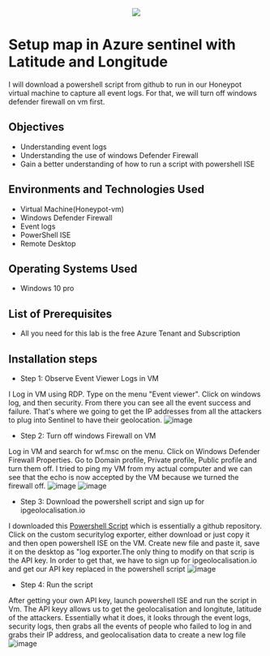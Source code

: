 <p align="center">
<img src="https://shorturl.at/jmuv1" />
</p>

<h1>Setup map in Azure sentinel with Latitude and Longitude</h1>

I will download a powershell script from github to run in our Honeypot virtual machine to capture all event logs. For that, we will turn off windows defender firewall on vm first.

<h2>Objectives</h2>

-  Understanding event logs
-  Understanding the use of windows Defender Firewall
-  Gain a better understanding of how to run a script with powershell ISE

<h2>Environments and Technologies Used</h2>

- Virtual Machine(Honeypot-vm)
- Windows Defender Firewall
- Event logs
- PowerShell ISE
- Remote Desktop

<h2>Operating Systems Used</h2>

-  Windows 10 pro

<h2>List of Prerequisites</h2>

-  All you need for this lab is the free Azure Tenant and Subscription

<h2>Installation steps</h2>

-  Step 1: Observe Event Viewer Logs in VM

I Log in VM using RDP. Type on the menu "Event viewer". Click on windows log, and then security. From there you can see all the event success and failure. That's where we going to get the IP addresses from all the attackers to plug into Sentinel to have their geolocation.
![image](https://github.com/danielbangm/map-in-sentinel/assets/22795502/dc3b3572-e09f-4f30-b5a4-bf36bd321744)

-  Step 2: Turn off windows Firewall on VM

Log in VM and search for wf.msc on the menu. Click on Windows Defender Firewall Properties. Go to Domain profile, Private profile, Public profile and turn them off. I tried to ping my VM from my actual computer and we can see that the echo is now accepted by the VM because we turned the firewall off.
![image](https://github.com/danielbangm/map-in-sentinel/assets/22795502/8123275d-9d3c-4385-84e6-4f4bf37fd394)
![image](https://github.com/danielbangm/map-in-sentinel/assets/22795502/d2ad11fb-16cc-473d-8e63-b04820f558bd)

-  Step 3: Download the powershell script and sign up for ipgeolocalisation.io

I downloaded this <a href="https://github.com/joshmadakor1/Sentinel-Lab/blob/main/Custom_Security_Log_Exporter.ps1">Powershell Script</a> which is essentially a github repository. Click on the custom securitylog exporter, either download or just copy it and then open powershell ISE on the VM. Create new file and paste it, save it on the desktop as "log exporter.The only thing to modify on that scrip is the API key. In order to get that, we have to sign up for ipgeolocalisation.io and get our API key replaced in the powershell script
![image](https://github.com/danielbangm/map-in-sentinel/assets/22795502/ea1fef18-f0c0-49df-8258-0c24be6300bb)

-  Step 4: Run the script

After getting your own API key, launch powershell ISE and run the script in Vm. The API keyy allows us to get the geolocalisation and longitute, latitude of the attackers. Essentially what it does, it looks through the event logs, security logs, then grabs all the events of people who failed to log in and grabs their IP address, and geolocalisation data to create a new log file
![image](https://github.com/danielbangm/map-in-sentinel/assets/22795502/10569e1e-3b84-41c7-8610-99d53730836a)



